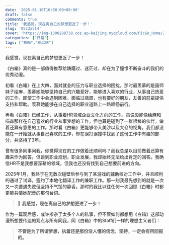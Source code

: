 ```yaml
---
date: '2025-01-10T16:08:09+08:00'
draft: false
comments: true
title: '我感觉，现在离自己的梦想更近了一步！'
slug: '05c3a514'
cover: 'https://img-1300288738.cos.ap-beijing.myqcloud.com/PicGo_Home/202503091307500.webp'
categories: ["日常"]
tags: ["白箱","观后感"]
---
```


我感觉，现在离自己的梦想更近了一步！

<!--more-->

《白箱》真的是一部值得推荐给踌躇过、迷茫过，却在为了憧憬不断奋斗的我们的优秀动漫。

初看《白箱》在上大四，面对就业的压力与职业选择的困扰。那时最羡慕的是画师妹子绘麻，羡慕她能够坚持自己的兴趣爱好，能够进入喜欢的行业，从事自己热爱的工作。即使工作中会遇到困难，面临过瓶颈，也有要好的朋友，友善的前辈提供支持和帮助。羡慕她能够在自己选择的职业道路上一路顺畅前行。

再看《白箱》已经工作，从事着HR领域企业文化方向的工作。虽说没能像绘麻和喵森那样在自己喜欢的行业从事梦想的工作，但也算是碰到了一群很棒的伙伴，做着还算有意思的工作。那时看《白箱》更能够带入美沙以及大仓的视角。我们都没能在一开始就从事自己喜欢的工作，却在误打误撞中找到了这份工作中有趣的部分，并坚持了3年。

曾有很多同事问我，你觉得现在的工作做着还顺利吗？而我总是以目前做着还算有趣来作为回答。但谈到职业规划，职业发展，我却始终无法给出肯定的回答。我确信HR不是我想要深耕的领域，但我也还没有找到自己想要前进的方向。

2025年1月，我终于在无数次碰壁后参与到了某游戏的辅助校对工作中，并且顺利的通过了试译，签约了本地化翻译工作的兼职工作。那一刻我最先想到的就是一次又一次遭遇失败但坚持不气馁的静香。那时的我比以往任何一次回顾《白箱》时都更能共情她配音的那句台词。

> 💭 **我感觉，现在离自己的梦想更进了一步！**

作为一篇观后感，或许掺杂了太多个人的私事，但不管如何都想用《白箱》这部动漫所想要传达的观点与所有同我，同《白箱》中的Staff们一样的理想主义者们：

> **不管是为了所谓梦想，执着还是那份没人懂的信念，坚持，一定会有所回报的。**